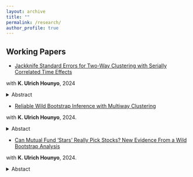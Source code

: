 ```yaml
---
layout: archive
title: ""
permalink: /research/
author_profile: true
---
```


## Working Papers 

* [Jackknife Standard Errors for Two-Way Clustering with Serially Correlated Time Effects](https://papers.ssrn.com/sol3/papers.cfm?abstract_id=5046919)

with **K. Ulrich Hounyo**, 2024

<details>

   <summary>   Abstract</summary>

Chiang, Hansen, and Sasaki (2024) and Chen and Vogelsang (2024) developed cluster-robust variance estimators (CRVEs) for handling arbitrary serial dependence in linear regressions with two-way clustered panel data. However, conventional CRVEs often perform poorly in finite samples. We propose improved jackknife CRVEs to enhance inference accuracy. Through extensive simulations, we show that the novel jackknife CRVEs deliver remarkably precise inferences. This strong performance holds even in the presence of two-way  fixed effects. Notably, one of our new approaches significantly mitigates issues of undefined standard errors when CRVEs are not positive definite, ensuring robust and consistent inference across scenarios.

</details>


* [Reliable Wild Bootstrap Inference with Multiway Clustering​](https://papers.ssrn.com/sol3/papers.cfm?abstract_id=4701693)

with **K. Ulrich Hounyo**, 2024.

<details>

<summary>Abstact</summary>

   This paper studies wild bootstrap-based inference for regression models with multiway clustering. Our proposed method is a multiway counterpart to the (one-way) wild cluster bootstrap approach introduced by Cameron et al. (2008). We establish the validity of our method for studentized statistics. Theoretical results are provided, accommodating arbitrary serial dependence in the common time effects -- an aspect excluded by existing two-way bootstrap-based approaches. Simulation experiments document the potential for enhanced inference with our novel approach. We illustrate the effectiveness of the method by revisiting empirical studies involving multiway clustered and correlated data.

</details>


* [Can Mutual Fund ‘Stars’ Really Pick Stocks? New Evidence From a Wild Bootstrap Analysis​](https://papers.ssrn.com/sol3/papers.cfm?abstract_id=4540917)

with **K. Ulrich Hounyo**, 2024.

<details>

<summary>Abstact</summary>

This paper introduces a novel approach called wild bootstrapping for analyzing mutual fund performance. Our proposed method preserves various characteristics of mutual fund databases, including entry/exit points for each fund (i.e., missing data) and cross-sectional information. We show that our proposed bootstrap tests have a near-optimal size and exhibit greater power compared to widely used standard bootstrap methods for evaluating mutual fund performance. Additionally, we present a novel approach to picking mutual funds that do not underperform others. Our empirical results indicate that a measurable fraction of funds outperform the market. Furthermore, we extend our methods to assess mutual fund market timing abilities.

</details>
